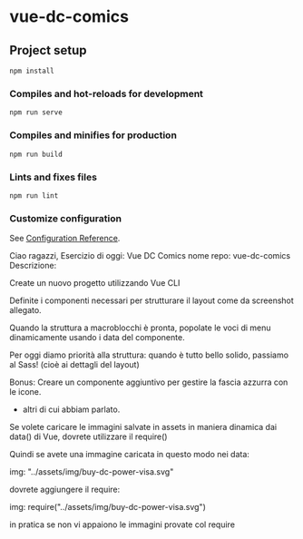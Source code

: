 # vue-dc-comics

## Project setup
```
npm install
```

### Compiles and hot-reloads for development
```
npm run serve
```

### Compiles and minifies for production
```
npm run build
```

### Lints and fixes files
```
npm run lint
```

### Customize configuration
See [Configuration Reference](https://cli.vuejs.org/config/).

Ciao ragazzi,
Esercizio di oggi: Vue DC Comics
nome repo: vue-dc-comics
Descrizione:

Create un nuovo progetto utilizzando Vue CLI 
<!-- OK -->

Definite i componenti necessari per strutturare il layout come da screenshot allegato.
<!-- OK -->

Quando la struttura a macroblocchi è pronta, popolate le voci di menu dinamicamente usando i data del componente.

Per oggi diamo priorità alla struttura: quando è tutto bello solido, passiamo al Sass! (cioè ai dettagli del layout)

Bonus:
Creare un componente aggiuntivo per gestire la fascia azzurra con le icone.
+ altri di cui abbiam parlato.

Se volete caricare le immagini salvate in assets in maniera dinamica dai data() di Vue, dovrete utilizzare il require()

Quindi se avete una immagine caricata in questo modo nei data:

img: "../assets/img/buy-dc-power-visa.svg"

dovrete aggiungere il require:

img: require("../assets/img/buy-dc-power-visa.svg")

in pratica se non vi appaiono le immagini provate col require
